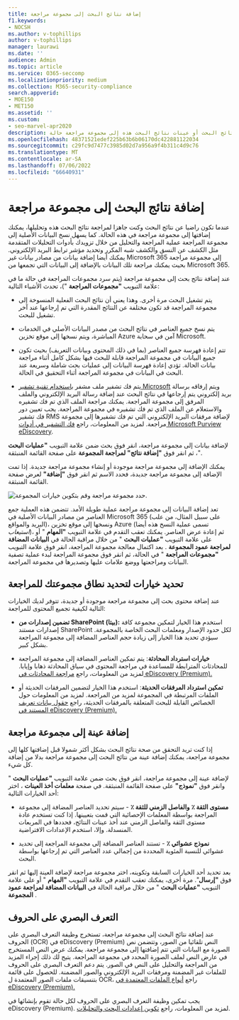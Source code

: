 ```yaml
---
title: إضافة نتائج البحث إلى مجموعة مراجعة
f1.keywords:
- NOCSH
ms.author: v-tophillips
author: v-tophillips
manager: laurawi
ms.date: ''
audience: Admin
ms.topic: article
ms.service: O365-seccomp
ms.localizationpriority: medium
ms.collection: M365-security-compliance
search.appverid:
- MOE150
- MET150
ms.assetid: ''
ms.custom:
- seo-marvel-apr2020
description: تعرف على كيفية إضافة نتائج البحث أو عينات نتائج البحث هذه إلى مجموعة مراجعة حالة eDiscovery (Premium).
ms.openlocfilehash: 48371521edef225b63b6b06170dc422881122034
ms.sourcegitcommit: c29fc9d7477c3985d02d7a956a9f4b311c4d9c76
ms.translationtype: MT
ms.contentlocale: ar-SA
ms.lasthandoff: 07/06/2022
ms.locfileid: "66640931"
---
```

# <a name="add-search-results-to-a-review-set"></a>إضافة نتائج البحث إلى مجموعة مراجعة

عندما تكون راضيا عن نتائج البحث وكنت جاهزا لمراجعة نتائج البحث هذه وتحليلها، يمكنك إضافتها إلى مجموعة مراجعة في هذه الحالة. كما يسهل نسخ البيانات الأصلية إلى مجموعة المراجعة عملية المراجعة والتحليل من خلال تزويدك بأدوات التحليلات المتقدمة مثل الكشف عن النسق والكشف شبه المكرر وتحديد مؤشر ترابط البريد الإلكتروني. يمكنك أيضا إضافة بيانات من مصادر بيانات غير Microsoft 365 إلى مجموعة مراجعة بحيث يمكنك مراجعة تلك البيانات بالإضافة إلى البيانات التي تجمعها من Microsoft 365.

عند إضافة نتائج بحث إلى مجموعة مراجعة (يتم سرد مجموعات المراجعة في حالة ما في علامة التبويب **"مجموعات المراجعة** ")، تحدث الأشياء التالية:

- يتم تشغيل البحث مرة أخرى. وهذا يعني أن نتائج البحث الفعلية المنسوخة إلى مجموعة المراجعة قد تكون مختلفة عن النتائج المقدرة التي تم إرجاعها عند آخر تشغيل للبحث.

- يتم نسخ جميع العناصر في نتائج البحث من مصدر البيانات الأصلي في الخدمات المباشرة، ويتم نسخها إلى موقع تخزين Azure آمن في سحابة Microsoft.

- تتم إعادة فهرسة جميع العناصر (بما في ذلك المحتوى وبيانات التعريف) بحيث تكون جميع البيانات في مجموعة المراجعة قابلة للبحث فيها بشكل كامل أثناء مراجعة بيانات الحالة. تؤدي إعادة فهرسة البيانات إلى عمليات بحث شاملة وسريعة عند البحث في البيانات في مجموعة المراجعة أثناء التحقيق في الحالة.

- يتم فك تشفير ملف مشفر [باستخدام تقنية تشفير Microsoft](encryption.md) ويتم إرفاقه برسالة بريد إلكتروني يتم إرجاعها في نتائج البحث عند إضافة رسالة البريد الإلكتروني والملف المرفق إلى مجموعة المراجعة. يمكنك مراجعة الملف الذي تم فك تشفيره والاستعلام عن الملف الذي تم فك تشفيره في مجموعة المراجعة. يجب تعيين دور فك تشفير RMS لإضافة مرفقات البريد الإلكتروني التي تم فك تشفيرها إلى مجموعة مراجعة. لمزيد من المعلومات، راجع [فك التشفير في أدوات Microsoft Purview eDiscovery](ediscovery-decryption.md).

لإضافة بيانات إلى مجموعة مراجعة، انقر فوق بحث ضمن علامة التبويب **"عمليات البحث** "، ثم انقر فوق **"إضافة نتائج" لمراجعة المجموعة** على صفحة القائمة المنبثقة.

يمكنك الإضافة إلى مجموعة مراجعة موجودة أو إنشاء مجموعة مراجعة جديدة.  إذا تمت الإضافة إلى مجموعة مراجعة جديدة، فحدد الاسم ثم انقر فوق **"إضافة"** لعرض صفحة القائمة المنبثقة.

![حدد مجموعة مراجعة وقم بتكوين خيارات المجموعة.](../media/AeD_AddToReviewSet.png)

تعد إضافة البيانات إلى مجموعة مراجعة عملية طويلة الأمد. تتضمن هذه العملية جمع العناصر من مصادر البيانات الأصلية في Microsoft 365 (على سبيل المثال، من علب البريد والمواقع)، ونسخها إلى موقع تخزين Azure (تسمى عملية النسخ هذه أيضا *استيعاب*)، ثم إعادة عرض العناصر. يمكنك تعقب التقدم في علامة التبويب **"المهام** " أو على علامة التبويب **"عمليات البحث** " من خلال مراقبة الحالة في **البيانات المضافة لمراجعة عمود المجموعة** . بعد اكتمال معالجة مجموعة المراجعة، انقر فوق علامة التبويب **"مجموعات المراجعة** " في الحالة، ثم انقر فوق مجموعة المراجعة لبدء عملية تصفية البيانات ومراجعتها ووضع علامات عليها وتصديرها في مجموعة المراجعة.

## <a name="define-options-to-scope-your-collection-for-review"></a>تحديد خيارات لتحديد نطاق مجموعتك للمراجعة

عند إضافة محتوى بحث إلى مجموعة مراجعة موجودة أو جديدة، تتوفر لديك الخيارات التالية لكيفية تجميع المحتوى للمراجعة:

- **تضمين إصدارات من SharePoint (بيتا):** استخدم هذا الخيار لتمكين مجموعة كافة إصدارات مستند SharePoint لكل حدود الإصدار ومعلمات البحث الخاصة بالمجموعة. سيؤدي تحديد هذا الخيار إلى زيادة حجم العناصر المضافة إلى مجموعة المراجعة بشكل كبير.

- **خيارات استرداد المحادثة**: يتم تمكين العناصر المضافة إلى مجموعة المراجعة للمحادثات المترابطة للمساعدة في مراجعة المحتوى في سياق المحادثة ذهابا وإيابا. لمزيد من المعلومات، راجع [مراجعة المحادثات في eDiscovery (Premium).](conversation-review-sets.md)

- **تمكين استرداد المرفقات الحديثة**: استخدم هذا الخيار لتضمين المرفقات الحديثة أو الملفات المرتبطة في المجموعة لمزيد من المراجعة. لمزيد من المعلومات حول الخصائص القابلة للبحث المتعلقة بالمرفقات الحديثة، راجع [حقول بيانات تعريف المستند في eDiscovery (Premium).](document-metadata-fields-in-Advanced-eDiscovery.md)

## <a name="add-a-sample-to-a-review-set"></a>إضافة عينة إلى مجموعة مراجعة

إذا كنت تريد التحقق من صحة نتائج البحث بشكل أكثر شمولا قبل إضافتها كلها إلى مجموعة مراجعة، يمكنك إضافة عينة من نتائج البحث إلى مجموعة مراجعة بدلا من إضافة كل شيء.

لإضافة عينة إلى مجموعة مراجعة، انقر فوق بحث ضمن علامة التبويب **"عمليات البحث** " وانقر فوق **"نموذج"** على صفحة القائمة المنبثقة. في صفحة **معلمات أخذ العينات** ، اختر أحد الخيارات التالية:

- **مستوى الثقة ٪** **والفاصل الزمني للثقة ٪** - سيتم تحديد العناصر المضافة إلى مجموعة المراجعة بواسطة المعلمات الإحصائية التي قمت بتعيينها. إذا كنت تستخدم عادة مستوى الثقة والفاصل الزمني عند أخذ عينات النتائج، فحددها في المربعات المنسدلة. وإلا، استخدم الإعدادات الافتراضية.

- **نموذج عشوائي ٪** - تستند العناصر المضافة إلى مجموعة المراجعة إلى تحديد عشوائي للنسبة المئوية المحددة من إجمالي عدد العناصر التي تم إرجاعها بواسطة البحث.

بعد تحديد أحد الخيارات السابقة وتكوينه، اختر مجموعة مراجعة لإضافة العينة إليها ثم انقر فوق **"إرسال**". مرة أخرى، يمكنك تعقب التقدم في علامة التبويب **"المهام** " أو على علامة التبويب **"عمليات البحث** " من خلال مراقبة الحالة في **البيانات المضافة لمراجعة عمود المجموعة** .

## <a name="optical-character-recognition"></a>التعرف البصري على الحروف

عند إضافة نتائج البحث إلى مجموعة مراجعة، تستخرج وظيفة التعرف البصري على الحروف (OCR) في eDiscovery (Premium) النص تلقائيا من الصور، وتتضمن نص الصورة مع البيانات التي تتم إضافتها إلى مجموعة مراجعة. يمكنك عرض النص المستخرج في عارض النص لملف الصورة المحدد في مجموعة المراجعة. يتيح لك ذلك إجراء المزيد من المراجعة والتحليل على النص في الصور. يتم دعم التعرف البصري على الحروف للملفات غير المضمنة ومرفقات البريد الإلكتروني والصور المضمنة. للحصول على قائمة بتنسيقات ملفات الصور المعتمدة ل OCR، راجع [أنواع الملفات المعتمدة في eDiscovery (Premium).](supported-filetypes-ediscovery20.md#image)

يجب تمكين وظيفة التعرف البصري على الحروف لكل حالة تقوم بإنشائها في eDiscovery (Premium). لمزيد من المعلومات، راجع [تكوين إعدادات البحث والتحليلات](configure-search-and-analytics-settings-in-advanced-ediscovery.md#optical-character-recognition-ocr).
